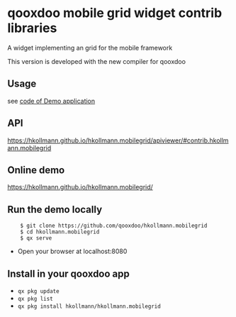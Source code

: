 # qooxdoo mobile grid widget contrib libraries

A widget implementing an grid for the mobile framework

This version is developed with the new compiler for qooxdoo

## Usage
see [code of Demo application](source/class/hkollmann/mobilegrid/demo/Demo.js)

## API
https://hkollmann.github.io/hkollmann.mobilegrid/apiviewer/#contrib.hkollmann.mobilegrid

## Online demo
https://hkollmann.github.io/hkollmann.mobilegrid/

## Run the demo locally
```
    $ git clone https://github.com/qooxdoo/hkollmann.mobilegrid
    $ cd hkollmann.mobilegrid
    $ qx serve
```
- Open your browser at localhost:8080

## Install in your qooxdoo app
- `qx pkg update`
- `qx pkg list`
- `qx pkg install hkollmann/hkollmann.mobilegrid`

